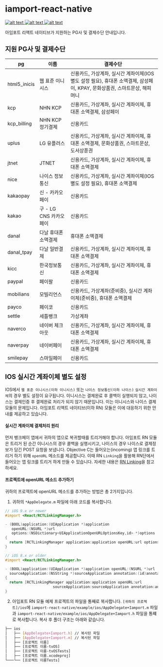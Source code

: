 
# iamport-react-native
[ ![alt text](https://img.shields.io/badge/react-v16.8.6-orange.svg?longCache=true&style=flat-square) ](https://github.com/facebook/react/)
[ ![alt text](https://img.shields.io/badge/react--native-v0.59.8-yellow.svg?longCache=true&style=flat-square) ](https://github.com/facebook/react-native)
[ ![alt text](https://img.shields.io/badge/query--string-v6.1.0-green.svg?longCache=true&style=flat-square) ](https://github.com/sindresorhus/query-string)

아임포트 리액트 네이티브가 지원하는 PG사 및 결제수단 안내입니다.

## 지원 PG사 및 결제수단
| pg           | 이름                 |  결제수단                                                                                          |  
| ------------ | ------------------- | ------------------------------------------------------------------------------------------------ | 
| html5_inicis | 웹 표준 이니시스        | 신용카드, 가상계좌, 실시간 계좌이체(IOS 별도 설정 필요), 휴대폰 소액결제, 삼성페이, KPAY, 문화상품권, 스마트문상, 해피머니 |
| kcp          | NHN KCP             | 신용카드, 가상계좌, 실시간 계좌이체, 휴대폰 소액결제, 삼성페이                                                 |
| kcp_billing  | NHN KCP 정기결제      | 신용카드                                                                                           |
| uplus        | LG 유플러스           | 신용카드, 가상계좌, 실시간 계좌이체, 휴대폰 소액결제, 문화상품권, 스마트문상, 도서상푼권                              |
| jtnet        | JTNET               | 신용카드, 가상계좌, 실시간 계좌이체, 휴대폰 소액결제                                                         |
| nice         | 나이스 정보통신         | 신용카드, 가상계좌, 실시간 계좌이체(IOS 별도 설정 필요), 휴대폰 소액결제                                        |
| kakaopay     | 신 - 카카오페이        | 신용카드                                                                                           |
| kakao        | 구 - LG CNS 카카오페이 | 신용카드                                                                                           |
| danal        | 다날 휴대폰 소액결제     | 휴대폰 소액결제                                                                                     |
| danal_tpay   | 다날 일반결제          | 신용카드, 가상계좌, 실시간 계좌이체, 휴대폰 소액결제                                                         |
| kicc         | 한국정보통신           | 신용카드, 가상계좌, 실시간 계좌이체, 휴대폰 소액결제                                                         |
| paypal       | 페이팔               | 신용카드                                                                                           |
| mobilians    | 모빌리언스            | 신용카드, 가상계좌(준비중), 실시간 계좌이체(준비중), 휴대폰 소액결제                                             |
| payco        | 페이코               | 신용카드                                                                                           |
| settle       | 세틀뱅크             | 가상계좌                                                                                            |
| naverco      | 네이버 체크아웃        | 신용카드, 가상계좌, 실시간 계좌이체, 휴대폰 소액결제                                                          |
| naverpay     | 네이버페이            | 신용카드, 가상계좌, 실시간 계좌이체, 휴대폰 소액결제                                                          |
| smilepay     | 스마일페이            | 신용카드                                                                                            |

## IOS 실시간 계좌이체 별도 설정
IOS에서 `웹 표준 이니시스(이하 이니시스)` 또는 `나이스 정보통신(이하 나이스)` `실시간 계좌이체`의 경우 별도 설정이 요구됩니다. 이니시스는 결제완료 후 콜백이 실행되지 않고, 나이스는 결제인증 후 결제완료 처리가 되지 않기 때문입니다. 이는 이니시스와 나이스 결제모듈의 문제입니다. 아임포트 리액트 네이티브(이하 RN) 모듈은 이에 대응하기 위한 안내를 제공하고 있습니다.

#### 실시간 계좌이체 결제처리 원리
먼저 뱅크페이 앱에서 귀하의 앱으로 복귀할때를 트리거해야 합니다. 아임포트 RN 모듈은 트리거 된 순간 이니시스의 경우 콜백을 실행시키고, 나이스의 경우 나이스로 결제정보가 담긴 POST 요청을 보냅니다. Objective C는 들어오는(incoming) 앱 링크를 트리거 하기 위해 `openURL` 메소드를 제공합니다. 이때 RN `Linking`을 활용해 RN단에서 들어오는 앱 링크를 트리거 하게 만들 수 있습니다. 자세한 내용은 [RN Linking](https://facebook.github.io/react-native/docs/linking)을 참고하세요.

#### 프로젝트에 openURL 메소드 추가하기
귀하의 프로젝트에 openURL 메소드를 추가하는 방법은 총 2가지입니다.

1. 귀하의 `*AppDelegate.m` 파일에 아래 코드를 복사합니다.

```objectivec
// iOS 9.x or newer
#import <React/RCTLinkingManager.h>

- (BOOL)application:(UIApplication *)application
   openURL:(NSURL *)url
   options:(NSDictionary<UIApplicationOpenURLOptionsKey,id> *)options
{
  return [RCTLinkingManager application:application openURL:url options:options];
}
```

```objectivec
// iOS 8.x or older
#import <React/RCTLinkingManager.h>

- (BOOL)application:(UIApplication *)application openURL:(NSURL *)url
  sourceApplication:(NSString *)sourceApplication annotation:(id)annotation
{
  return [RCTLinkingManager application:application openURL:url
                      sourceApplication:sourceApplication annotation:annotation];
}
```

2. 아임포트 RN 모듈 예제 프로젝트의 파일을 통째로 복사합니다.
`[귀하의 프로젝트]/ios`에 `iamport-react-native/example/ios/AppDelegate+Iamport.m` 파일과 `iamport-react-native/example/ios/AppDelegate+Iamport.h` 파일을 통쨰로 복사합니다. 복사 후 폴더 구조는 아래와 같습니다.

```bash
├── ios
│   ├── [AppDelegate+Iamport.h] // 복사된 파일
│   ├── [AppDelegate+Iamport.m] // 복사된 파일
│   ├── [프로젝트 이름]
│   ├── [프로젝트 이름-tvOS]
│   ├── [프로젝트 이름-tvOSTests]
│   ├── [프로젝트 이름.xcodeproj]
└───└── [프로젝트 이름Tests]
```



